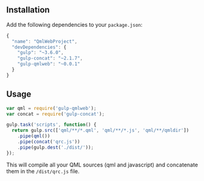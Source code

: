 ## Installation

Add the following dependencies to your `package.json`:

```js
{
  "name": "QmlWebProject",
  "devDependencies": {
    "gulp": "~3.6.0",
    "gulp-concat": "~2.1.7",
    "gulp-qmlweb": "~0.0.1"
  }
}
```

## Usage
```js
var qml = require('gulp-qmlweb');
var concat = require('gulp-concat');

gulp.task('scripts', function() {
  return gulp.src(['qml/**/*.qml', 'qml/**/*.js', 'qml/**/qmldir'])
    .pipe(qml())
    .pipe(concat('qrc.js'))
    .pipe(gulp.dest('./dist/'));
});
```

This will compile all your QML sources (qml and javascript) and concatenate them in the `/dist/qrc.js` file.
